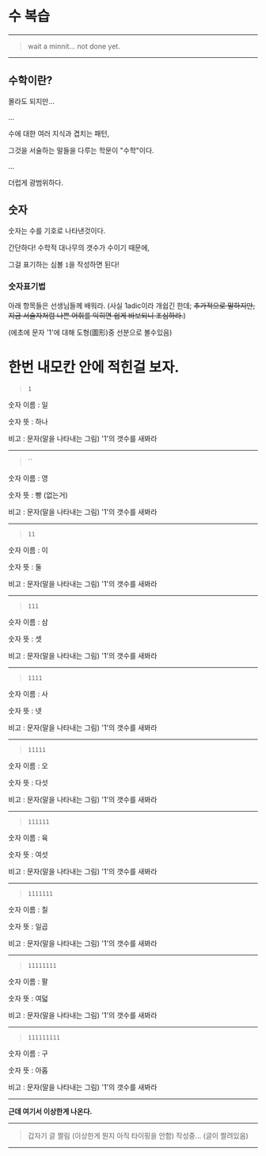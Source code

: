 # 수 복습

---

> wait a minnit... not done yet.

---

## 수학이란?

몰라도 되지만...

...

수에 대한 여러 지식과 겹치는 패턴,

그것을 서술하는 말들을 다루는 학문이 "수학"이다.

...

더럽게 광범위하다.

## 숫자

숫자는 수를 기호로 나타낸것이다.

간단하다! 수학적 대나무의 갯수가 수이기 때문에,

그걸 표기하는 심볼 `1`을 작성하면 된다!

### 숫자표기법

아래 항목들은 선생님들께 배워라. (사실 1adic이라 개쉽긴 한데; ~~추가적으로 말하지만, 지금 서술자처럼 나쁜 어휘를 익히면 쉽게 바보되니 조심하라.~~)

(에초에 문자 '1'에 대해 도형(圖形)중 선분으로 볼수있음)

# 한번 내모칸 안에 적힌걸 보자.

> `1`

숫자 이름 : 일

숫자 뜻 : 하나

비고 : 문자(말을 나타내는 그림) '1'의 갯수를 새봐라

---

> ``

숫자 이름 : 영

숫자 뜻 : 빵 (없는거)

비고 : 문자(말을 나타내는 그림) '1'의 갯수를 새봐라

---

> `11`

숫자 이름 : 이

숫자 뜻 : 둘

비고 : 문자(말을 나타내는 그림) '1'의 갯수를 새봐라

---

> `111`

슷자 이름 : 삼

숫자 뜻 : 셋

비고 : 문자(말을 나타내는 그림) '1'의 갯수를 새봐라

---

> `1111`

숫자 이름 : 사

숫자 뜻 : 넷

비고 : 문자(말을 나타내는 그림) '1'의 갯수를 새봐라

---

> `11111`

숫자 이름 : 오

숫자 뜻 : 다섯

비고 : 문자(말을 나타내는 그림) '1'의 갯수를 새봐라

---

> `111111`

숫자 이름 : 육

숫자 뜻 : 여섯

비고 : 문자(말을 나타내는 그림) '1'의 갯수를 새봐라

---

> `1111111`

숫자 이름 : 칠

숫자 뜻 : 일곱

비고 : 문자(말을 나타내는 그림) '1'의 갯수를 새봐라

---

> `11111111`

숫자 이름 : 팔

숫자 뜻 : 여덟

비고 : 문자(말을 나타내는 그림) '1'의 갯수를 새봐라

---


> `111111111`

숫자 이름 : 구

숫자 뜻 : 아홉

비고 : 문자(말을 나타내는 그림) '1'의 갯수를 새봐라

---

**근데 여기서 이상한게 나온다.**

---
> 갑자기 글 짤림 (이상한게 뭔지 아직 타이핑을 안함)
> 작성중... (글이 짤려있음)
---